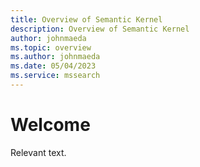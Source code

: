 ```yaml
---
title: Overview of Semantic Kernel
description: Overview of Semantic Kernel
author: johnmaeda
ms.topic: overview
ms.author: johnmaeda
ms.date: 05/04/2023
ms.service: mssearch
---
```

# Welcome

Relevant text.